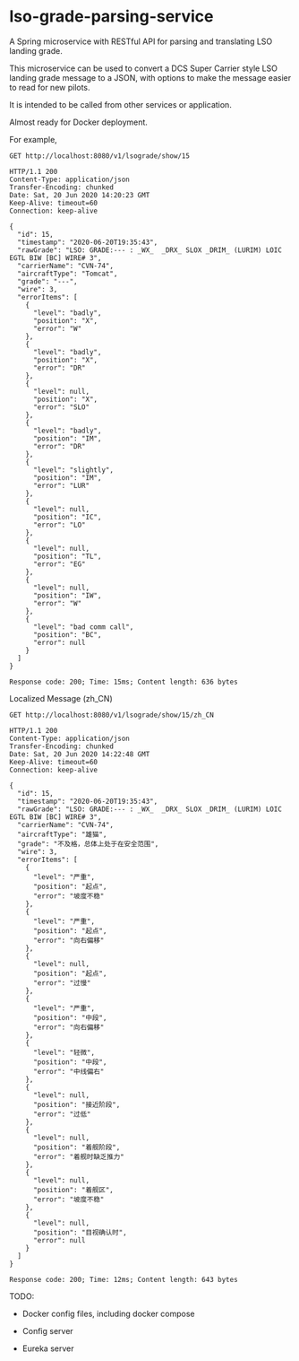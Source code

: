 # lso-grade-parsing-service
A Spring microservice with RESTful API for parsing and translating LSO landing grade.

This microservice can be used to convert a DCS Super Carrier style LSO landing grade message to a JSON, with options to make the message easier to read for new pilots.

It is intended to be called from other services or application.

Almost ready for Docker deployment.

For example,
```http request
GET http://localhost:8080/v1/lsograde/show/15

HTTP/1.1 200 
Content-Type: application/json
Transfer-Encoding: chunked
Date: Sat, 20 Jun 2020 14:20:23 GMT
Keep-Alive: timeout=60
Connection: keep-alive

{
  "id": 15,
  "timestamp": "2020-06-20T19:35:43",
  "rawGrade": "LSO: GRADE:--- : _WX_  _DRX_ SLOX _DRIM_ (LURIM) LOIC EGTL BIW [BC] WIRE# 3",
  "carrierName": "CVN-74",
  "aircraftType": "Tomcat",
  "grade": "---",
  "wire": 3,
  "errorItems": [
    {
      "level": "badly",
      "position": "X",
      "error": "W"
    },
    {
      "level": "badly",
      "position": "X",
      "error": "DR"
    },
    {
      "level": null,
      "position": "X",
      "error": "SLO"
    },
    {
      "level": "badly",
      "position": "IM",
      "error": "DR"
    },
    {
      "level": "slightly",
      "position": "IM",
      "error": "LUR"
    },
    {
      "level": null,
      "position": "IC",
      "error": "LO"
    },
    {
      "level": null,
      "position": "TL",
      "error": "EG"
    },
    {
      "level": null,
      "position": "IW",
      "error": "W"
    },
    {
      "level": "bad comm call",
      "position": "BC",
      "error": null
    }
  ]
}

Response code: 200; Time: 15ms; Content length: 636 bytes
```

Localized Message (zh_CN)
```http request
GET http://localhost:8080/v1/lsograde/show/15/zh_CN

HTTP/1.1 200 
Content-Type: application/json
Transfer-Encoding: chunked
Date: Sat, 20 Jun 2020 14:22:48 GMT
Keep-Alive: timeout=60
Connection: keep-alive

{
  "id": 15,
  "timestamp": "2020-06-20T19:35:43",
  "rawGrade": "LSO: GRADE:--- : _WX_  _DRX_ SLOX _DRIM_ (LURIM) LOIC EGTL BIW [BC] WIRE# 3",
  "carrierName": "CVN-74",
  "aircraftType": "雄猫",
  "grade": "不及格，总体上处于在安全范围",
  "wire": 3,
  "errorItems": [
    {
      "level": "严重",
      "position": "起点",
      "error": "坡度不稳"
    },
    {
      "level": "严重",
      "position": "起点",
      "error": "向右偏移"
    },
    {
      "level": null,
      "position": "起点",
      "error": "过慢"
    },
    {
      "level": "严重",
      "position": "中段",
      "error": "向右偏移"
    },
    {
      "level": "轻微",
      "position": "中段",
      "error": "中线偏右"
    },
    {
      "level": null,
      "position": "接近阶段",
      "error": "过低"
    },
    {
      "level": null,
      "position": "着舰阶段",
      "error": "着舰时缺乏推力"
    },
    {
      "level": null,
      "position": "着舰区",
      "error": "坡度不稳"
    },
    {
      "level": null,
      "position": "目视确认时",
      "error": null
    }
  ]
}

Response code: 200; Time: 12ms; Content length: 643 bytes

```


TODO:

* Docker config files, including docker compose

* Config server

* Eureka server